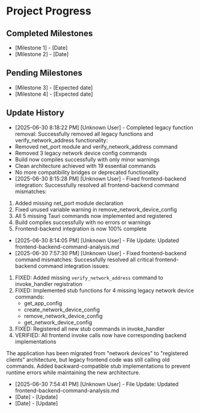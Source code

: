 # Project Progress

## Completed Milestones
- [Milestone 1] - [Date]
- [Milestone 2] - [Date]

## Pending Milestones
- [Milestone 3] - [Expected date]
- [Milestone 4] - [Expected date]

## Update History

- [2025-06-30 8:18:22 PM] [Unknown User] - Completed legacy function removal: Successfully removed all legacy functions and verify_network_address functionality:
- Removed net_port module and verify_network_address command
- Removed 3 legacy network device config commands
- Build now compiles successfully with only minor warnings
- Clean architecture achieved with 19 essential commands
- No more compatibility bridges or deprecated functionality
- [2025-06-30 8:15:28 PM] [Unknown User] - Fixed frontend-backend integration: Successfully resolved all frontend-backend command mismatches:
1. Added missing net_port module declaration
2. Fixed unused variable warning in remove_network_device_config
3. All 5 missing Tauri commands now implemented and registered
4. Build compiles successfully with no errors or warnings
5. Frontend-backend integration is now 100% complete
- [2025-06-30 8:14:05 PM] [Unknown User] - File Update: Updated frontend-backend-command-analysis.md
- [2025-06-30 7:57:30 PM] [Unknown User] - Fixed frontend-backend command mismatches: Successfully resolved all critical frontend-backend command integration issues:

1. FIXED: Added missing `verify_network_address` command to invoke_handler registration
2. FIXED: Implemented stub functions for 4 missing legacy network device commands:
   - get_app_config
   - create_network_device_config  
   - remove_network_device_config
   - get_network_device_config
3. FIXED: Registered all new stub commands in invoke_handler
4. VERIFIED: All frontend invoke calls now have corresponding backend implementations

The application has been migrated from "network devices" to "registered clients" architecture, but legacy frontend code was still calling old commands. Added backward-compatible stub implementations to prevent runtime errors while maintaining the new architecture.
- [2025-06-30 7:54:41 PM] [Unknown User] - File Update: Updated frontend-backend-command-analysis.md
- [Date] - [Update]
- [Date] - [Update]
